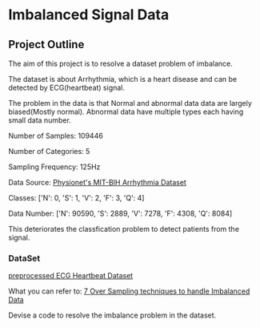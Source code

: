 # Imbalanced Signal Data

## Project Outline
The aim of this project is to resolve a dataset problem of imbalance.

The dataset is about Arrhythmia, which is a heart disease and can be detected by ECG(heartbeat) signal.

The problem in the data is that Normal and abnormal data data are largely biased(Mostly normal). Abnormal data have multiple types each having small data number.

Number of Samples: 109446

Number of Categories: 5

Sampling Frequency: 125Hz

Data Source: [Physionet's MIT-BIH Arrhythmia Dataset](https://www.physionet.org/content/mitdb/1.0.0/)

Classes: ['N': 0, 'S': 1, 'V': 2, 'F': 3, 'Q': 4]

Data Number: ['N': 90590, 'S': 2889, 'V': 7278, 'F': 4308, 'Q': 8084]

This deteriorates the classfication problem to detect patients from the signal.



### DataSet
[preprocessed ECG Heartbeat Dataset](https://www.kaggle.com/shayanfazeli/heartbeat)



What you can refer to: [7 Over Sampling techniques to handle Imbalanced Data](https://towardsdatascience.com/7-over-sampling-techniques-to-handle-imbalanced-data-ec51c8db349f?gi=8670a501d3c3)


Devise a code to resolve the imbalance problem in the dataset.
